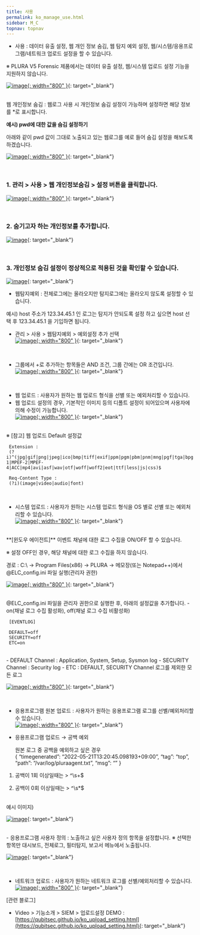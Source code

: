 ```yaml
---
title: 사용
permalink: ko_manage_use.html
sidebar: M_C
topnav: topnav
---
```


- 사용 : 데이터 유출 설정, 웹 개인 정보 숨김, 웹 탐지 예외 설정, 웹/시스템/응용프로그램/네트워크 업로드 설정을 할 수 있습니다.

※ PLURA V5 Forensic 제품에서는 데이터 유출 설정, 웹/시스템 업로드 설정 기능을 지원하지 않습니다.

[![image](/docs/images/Manual/common/manage/use/1.png){: width="800" }](/docs/images/Manual/common/manage/use/1.png){: target="_blank"}

<br />
웹 개인정보 숨김 : 웹로그 사용 시 개인정보 숨김 설정이 가능하며 설정하면 해당 정보를 *로 표시합니다.

**예시) pwd에 대한 값을 숨김 설정하기**

아래와 같이 pwd 값이 그대로 노출되고 있는 웹로그를 예로 들어 숨김 설정을 해보도록 하겠습니다.

[![image](/docs/images/Manual/common/manage/use/2.png){: width="800" }](/docs/images/Manual/common/manage/use/1.png){: target="_blank"}

<br />

### 1. 관리 > 사용 > 웹 개인정보숨김 > 설정 버튼을 클릭합니다.   
[![image](/docs/images/Manual/common/manage/use/3.png){: width="800" }](/docs/images/Manual/common/manage/use/1.png){: target="_blank"}

<br />

### 2. 숨기고자 하는 개인정보를 추가합니다.   
[![image](/docs/images/Manual/common/manage/use/4.png)](/docs/images/Manual/common/manage/use/1.png){: target="_blank"}

<br />

### 3. 개인정보 숨김 설정이 정상적으로 적용된 것을 확인할 수 있습니다.   
[![image](/docs/images/Manual/common/manage/use/5.png)](/docs/images/Manual/common/manage/use/1.png){: target="_blank"}

 - 웹탐지예외 : 전체로그에는 올라오지만 탐지로그에는 올라오지 않도록 설정할 수 있습니다.

예시) host 주소가 123.34.45.1 인 로그는 탐지가 안되도록 설정 하고 싶으면 host 선택 후 123.34.45.1 을 기입하면 됩니다.

   - 관리 > 사용 > 웹탐지예외 > 예외설정 추가 선택   
[![image](/docs/images/Manual/common/manage/use/6.png){: width="800" }](/docs/images/Manual/common/manage/use/1.png){: target="_blank"}
 
<br />

   - 그룹에서 +로 추가하는 항목들은 AND 조건, 그룹 간에는 OR 조건입니다.   
[![image](/docs/images/Manual/common/manage/use/7.png){: width="800" }](/docs/images/Manual/common/manage/use/1.png){: target="_blank"}

<br />

- 웹 업로드 : 사용자가 원하는 웹 업로드 형식을 선별 또는 예외처리할  수 있습니다.   
- 웹 업로드 설정의 경우, 기본적인 이미지 등의 디폴트 설정이 되어있으며 사용자에 의해 수정이 가능합니다.   
[![image](/docs/images/Manual/common/manage/use/8.png){: width="800" }](/docs/images/Manual/common/manage/use/1.png){: target="_blank"}

<br />
※ [참고] 웹 업로드 Default 설정값

     Extension : 
     (?i)^(jpg|gif|png|jpeg|ico|bmp|tiff|exif|ppm|pgm|pbm|pnm|mng|pgf|tga|bpg|cgm|svg|hevc|wmv|Xvid|VP6|VP7|VP8|VP9|MPEG-1|MPEF-2|MPEF-4|ACC|mp4|avi|asf|wav|otf|woff|woff2|eot|ttf|less|js|css)$

     Req-Content Type : 
     (?i)(image|video|audio|font)

<br />

   - 시스템 업로드 : 사용자가 원하는 시스템 업로드 형식을 OS 별로 선별 또는 예외처리할 수 있습니다.   
[![image](/docs/images/Manual/common/manage/use/9.png){: width="800" }](/docs/images/Manual/common/manage/use/1.png){: target="_blank"}

<br />
**[윈도우 에이전트]** 이벤트 채널에 대한 로그 수집을 ON/OFF 할 수 있습니다.

※ 설정 OFF인 경우, 해당 채널에 대한 로그 수집을 하지 않습니다.

경로 : C:\ → Program Files(x86) → PLURA → 메모장(또는 Notepad++)에서 @ELC_config.ini 파일 실행(관리자 권한)

[![image](/docs/images/Manual/common/manage/use/10.png){: width="800" }](/docs/images/Manual/common/manage/use/1.png){: target="_blank"}

<br />
@ELC_config.ini 파일을 관리자 권한으로 실행한 후, 아래의 설정값을 추가합니다.
- on(채널 로그 수집 활성화), off(채널 로그 수집 비활성화)

     [EVENTLOG]

     DEFAULT=off
     SECURITY=off
     ETC=on

<br />
- DEFAULT Channel : Application, System, Setup, Sysmon log
- SECURITY Channel : Security log
- ETC : DEFAULT, SECURITY Channel 로그를 제외한 모든 로그

[![image](/docs/images/Manual/common/manage/use/11.png){: width="800" }](/docs/images/Manual/common/manage/use/1.png){: target="_blank"}
 
<br />

- 응용프로그램 원본 업로드 : 사용자가 원하는 응용프로그램 로그를 선별/예외처리할 수 있습니다.   
[![image](/docs/images/Manual/common/manage/use/12.png){: width="800" }](/docs/images/Manual/common/manage/use/1.png){: target="_blank"}

- 응용프로그램 업로드 → 공백 예외

  원본 로그 중 공백을 예외하고 싶은 경우   
{ “timegenerated”: “2022-05-21T13:20:45.098193+09:00”, “tag”: “top”, “path”: “/var/log/pluraagent.txt”, “msg”: “” }

1. 공백이 1회 이상일때는 > ^\s+$

2. 공백이 0회 이상일때는 > ^\s*$

<br />
예시 이미지)

[![image](/docs/images/Manual/common/manage/use/13.png)](/docs/images/Manual/common/manage/use/1.png){: target="_blank"}

<br />
- 응용프로그램 사용자 정의 : 노출하고 싶은 사용자 정의 항목을 설정합니다.
※ 선택한 항목만 대시보드, 전체로그, 필터탐지, 보고서 메뉴에서 노출됩니다.

[![image](/docs/images/Manual/common/manage/use/14.png)](/docs/images/Manual/common/manage/use/1.png){: target="_blank"}

<br />

- 네트워크 업로드 : 사용자가 원하는 네트워크 로그를 선별/예외처리할 수 있습니다.   
[![image](/docs/images/Manual/common/manage/use/15.png){: width="800" }](/docs/images/Manual/common/manage/use/1.png){: target="_blank"}

[관련 블로그]

- Video > 기능소개 > SIEM > 업로드설정 DEMO : [https://qubitsec.github.io/ko_upload_setting.html](https://qubitsec.github.io/ko_upload_setting.html){: target="_blank"}